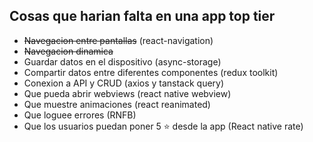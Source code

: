 ## Cosas que harian falta en una app top tier

- ~~Navegacion entre pantallas~~ (react-navigation)
- ~~Navegacion dinamica~~
- Guardar datos en el dispositivo (async-storage)
- Compartir datos entre diferentes componentes (redux toolkit)
- Conexion a API y CRUD (axios y tanstack query)
- Que pueda abrir webviews (react native webview)
- Que muestre animaciones (react reanimated)
- Que loguee errores (RNFB)
- Que los usuarios puedan poner 5 ⭐️ desde la app (React native rate)
